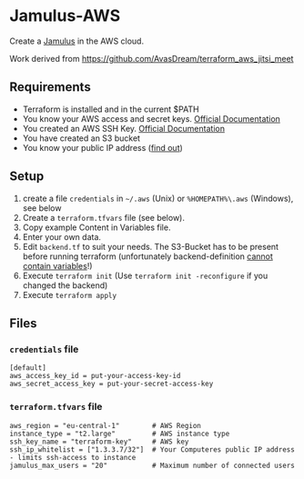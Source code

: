 # Jamulus-AWS

Create a [Jamulus](https://jamulus.io/de/) in the AWS cloud.

Work derived from https://github.com/AvasDream/terraform_aws_jitsi_meet

## Requirements

- Terraform is installed and in the current \$PATH
- You know your AWS access and secret keys. [Official Documentation](https://docs.aws.amazon.com/general/latest/gr/aws-sec-cred-types.html)
- You created an AWS SSH Key. [Official Documentation](https://docs.aws.amazon.com/ground-station/latest/ug/create-ec2-ssh-key-pair.html)
- You have created an S3 bucket
- You know your public IP address ([find out](https://www.iplocation.net/find-ip-address))

## Setup

1. create a file `credentials` in `~/.aws` (Unix) or `%HOMEPATH%\.aws` (Windows), see below
2. Create a `terraform.tfvars` file (see below).
3. Copy example Content in Variables file.
4. Enter your own data.
5. Edit `backend.tf` to suit your needs. The S3-Bucket has to be present before running terraform (unfortunately backend-definition [cannot contain variables](https://www.terraform.io/docs/language/settings/backends/configuration.html)!)
6. Execute `terraform init` (Use `terraform init -reconfigure` if you changed the backend)
7. Execute `terraform apply`

## Files

### `credentials` file

```properties
[default]
aws_access_key_id = put-your-access-key-id
aws_secret_access_key = put-your-secret-access-key
```

### `terraform.tfvars` file

```properties
aws_region = "eu-central-1"        # AWS Region
instance_type = "t2.large"         # AWS instance type
ssh_key_name = "terraform-key"     # AWS key
ssh_ip_whitelist = ["1.3.3.7/32"]  # Your Computeres public IP address - limits ssh-access to instance
jamulus_max_users = "20"           # Maximum number of connected users
```

